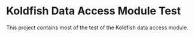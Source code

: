# Koldfish Data Access Module Test
This project contains most of the test of the Koldfish data access module.